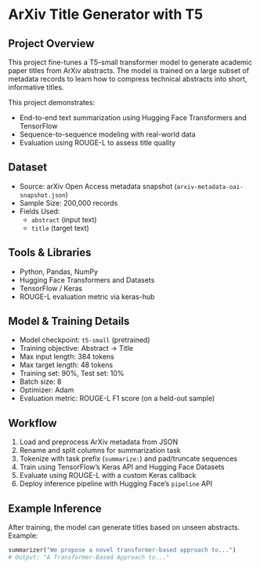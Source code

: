 # ArXiv Title Generator with T5

## Project Overview
This project fine-tunes a T5-small transformer model to generate academic paper titles from ArXiv abstracts. The model is trained on a large subset of metadata records to learn how to compress technical abstracts into short, informative titles.

This project demonstrates:
- End-to-end text summarization using Hugging Face Transformers and TensorFlow
- Sequence-to-sequence modeling with real-world data
- Evaluation using ROUGE-L to assess title quality

## Dataset
- Source: arXiv Open Access metadata snapshot (`arxiv-metadata-oai-snapshot.json`)
- Sample Size: 200,000 records
- Fields Used:
  - `abstract` (input text)
  - `title` (target text)

## Tools & Libraries
- Python, Pandas, NumPy
- Hugging Face Transformers and Datasets
- TensorFlow / Keras
- ROUGE-L evaluation metric via keras-hub

## Model & Training Details
- Model checkpoint: `t5-small` (pretrained)
- Training objective: Abstract → Title
- Max input length: 384 tokens
- Max target length: 48 tokens
- Training set: 90%, Test set: 10%
- Batch size: 8
- Optimizer: Adam
- Evaluation metric: ROUGE-L F1 score (on a held-out sample)

## Workflow
1. Load and preprocess ArXiv metadata from JSON
2. Rename and split columns for summarization task
3. Tokenize with task prefix (`summarize:`) and pad/truncate sequences
4. Train using TensorFlow’s Keras API and Hugging Face Datasets
5. Evaluate using ROUGE-L with a custom Keras callback
6. Deploy inference pipeline with Hugging Face’s `pipeline` API

## Example Inference
After training, the model can generate titles based on unseen abstracts. Example:

```python
summarizer("We propose a novel transformer-based approach to...")
# Output: "A Transformer-Based Approach to..."
